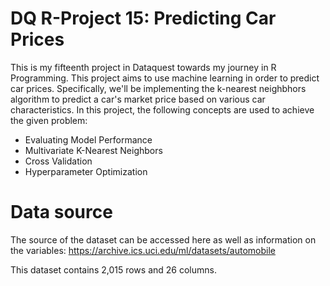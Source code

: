 # DQ R-Project 15: Predicting Car Prices
This is my fifteenth project in Dataquest towards my journey in R Programming.  This project aims to use machine learning in order to predict car prices. Specifically, we'll be implementing the k-nearest neighbhors algorithm to predict a car's market price based on various car characteristics. In this project, the following concepts are used to achieve the given problem:
- Evaluating Model Performance
- Multivariate K-Nearest Neighbors
- Cross Validation
- Hyperparameter Optimization

# Data source

The source of the dataset can be accessed here as well as information on the variables: https://archive.ics.uci.edu/ml/datasets/automobile

This dataset contains 2,015 rows and 26 columns.

